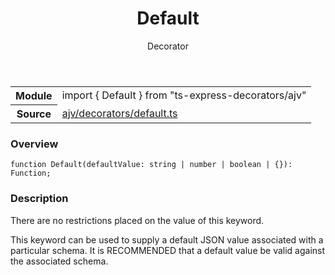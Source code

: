 <header class="symbol-info-header">    <h1 id="default">Default</h1>    <label class="symbol-info-type-label decorator">Decorator</label>      </header>
<section class="symbol-info">      <table class="is-full-width">        <tbody>        <tr>          <th>Module</th>          <td>            <div class="lang-typescript">                <span class="token keyword">import</span> { Default }                 <span class="token keyword">from</span>                 <span class="token string">"ts-express-decorators/ajv"</span>                            </div>          </td>        </tr>        <tr>          <th>Source</th>          <td>            <a href="https://romakita.github.io/ts-express-decorators/#//blob/v2.13.0/src/ajv/decorators/default.ts#L0-L0">                ajv/decorators/default.ts            </a>        </td>        </tr>                </tbody>      </table>    </section>

### Overview

<pre><code class="typescript-lang">function <span class="token function">Default</span><span class="token punctuation">(</span>defaultValue<span class="token punctuation">:</span> <span class="token keyword">string</span> | <span class="token keyword">number</span> | <span class="token keyword">boolean</span> | <span class="token punctuation">{</span><span class="token punctuation">}</span><span class="token punctuation">)</span><span class="token punctuation">:</span> Function<span class="token punctuation">;</span></code></pre>

### Description

There are no restrictions placed on the value of this keyword.

This keyword can be used to supply a default JSON value associated with a particular schema.
It is RECOMMENDED that a default value be valid against the associated schema.
